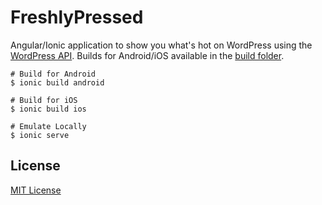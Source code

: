 FreshlyPressed
==============

Angular/Ionic application to show you what's hot on WordPress using the [WordPress API](https://developer.wordpress.com/docs/api/1/get/freshly-pressed/). Builds for Android/iOS available in the [build folder](/build).

```
# Build for Android
$ ionic build android

# Build for iOS
$ ionic build ios

# Emulate Locally
$ ionic serve
```

## License
[MIT License](LICENSE)
